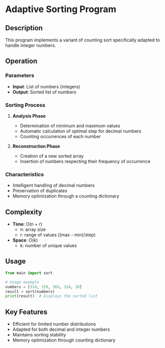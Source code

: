 # Adaptive Sorting Program

## Description
This program implements a variant of counting sort specifically adapted to handle integer  numbers.

## Operation

### Parameters
- **Input**: List of numbers (integers)
- **Output**: Sorted list of numbers

### Sorting Process
1. **Analysis Phase**
   - Determination of minimum and maximum values
   - Automatic calculation of optimal step for decimal numbers
   - Counting occurrences of each number

2. **Reconstruction Phase**
   - Creation of a new sorted array
   - Insertion of numbers respecting their frequency of occurrence

### Characteristics
- Intelligent handling of decimal numbers
- Preservation of duplicates
- Memory optimization through a counting dictionary

## Complexity
- **Time**: O(n + r)
  - n: array size
  - r: range of values ((max - min)/step)
- **Space**: O(k)
  - k: number of unique values

## Usage
```python
from main import sort

# Usage example
numbers = [314, 159, 265, 314, 10]
result = sort(numbers)
print(result)  # Displays the sorted list
```

## Key Features
- Efficient for limited number distributions
- Adapted for both decimal and integer numbers
- Maintains sorting stability
- Memory optimization through counting dictionary
